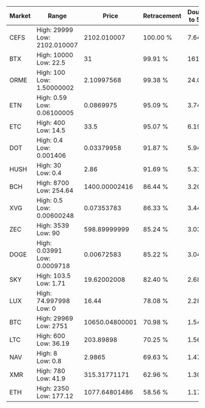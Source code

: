 | Market | Range | Price| Retracement | Doubles to 50% |
| --- | --- | --- | --- | --- |
| CEFS | High: 29999<br />Low: 2102.010007 | 2102.010007 | 100.00 % | 7.64 |
| BTX | High: 10000<br />Low: 22.5 | 31 | 99.91 % | 161.65 |
| ORME | High: 100<br />Low: 1.50000002 | 2.10997568 | 99.38 % | 24.05 |
| ETN | High: 0.59<br />Low: 0.06100005 | 0.0869975 | 95.09 % | 3.74 |
| ETC | High: 400<br />Low: 14.5 | 33.5 | 95.07 % | 6.19 |
| DOT | High: 0.4<br />Low: 0.001406 | 0.03379958 | 91.87 % | 5.94 |
| HUSH | High: 30<br />Low: 0.4 | 2.86 | 91.69 % | 5.31 |
| BCH | High: 8700<br />Low: 254.64 | 1400.00002416 | 86.44 % | 3.20 |
| XVG | High: 0.5<br />Low: 0.00600248 | 0.07353783 | 86.33 % | 3.44 |
| ZEC | High: 3539<br />Low: 90 | 598.89999999 | 85.24 % | 3.03 |
| DOGE | High: 0.03991<br />Low: 0.0009718 | 0.00672583 | 85.22 % | 3.04 |
| SKY | High: 103.5<br />Low: 1.71 | 19.62002008 | 82.40 % | 2.68 |
| LUX | High: 74.997998<br />Low: 0 | 16.44 | 78.08 % | 2.28 |
| BTC | High: 29969<br />Low: 2751 | 10650.04800001 | 70.98 % | 1.54 |
| LTC | High: 600<br />Low: 36.19 | 203.89898 | 70.25 % | 1.56 |
| NAV | High: 8<br />Low: 0.8 | 2.9865 | 69.63 % | 1.47 |
| XMR | High: 780<br />Low: 41.9 | 315.31771171 | 62.96 % | 1.30 |
| ETH | High: 2350<br />Low: 177.12 | 1077.64801486 | 58.56 % | 1.17 |
